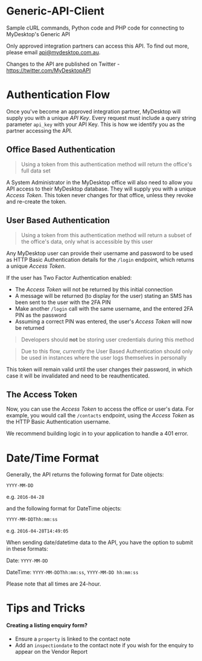 Generic-API-Client
==================

Sample cURL commands, Python code and PHP code for connecting to MyDesktop's Generic API

Only approved integration partners can access this API. To find out more, please email api@mydesktop.com.au.

Changes to the API are published on Twitter - https://twitter.com/MyDesktopAPI

Authentication Flow
==================

Once you've become an approved integration partner, MyDesktop will supply you with a unique *API Key*. Every request must include a query string parameter `api_key` with your API Key. This is how we identify you as the partner accessing the API.

Office Based Authentication
------

> Using a token from this authentication method will return the office's full data set

A System Administrator in the MyDesktop office will also need to allow you API access to their MyDesktop database. They will supply you with a unique *Access Token*. This token never changes for that office, unless they revoke and re-create the token.

User Based Authentication
------

> Using a token from this authentication method will return a subset of the office's data, only what is accessible by this user

Any MyDesktop user can provide their username and password to be used as HTTP Basic Authentication details for the `/login` endpoint, which returns a unique *Access Token*.

If the user has Two Factor Authentication enabled:
* The *Access Token* will not be returned by this initial connection
* A message will be returned (to display for the user) stating an SMS has been sent to the user with the 2FA PIN
* Make another `/login` call with the same username, and the entered 2FA PIN as the password
* Assuming a correct PIN was entered, the user's *Access Token* will now be returned

> Developers should **not** be storing user credentials during this method

> Due to this flow, *currently* the User Based Authentication should only be used in instances where the user logs themselves in personally

This token will remain valid until the user changes their password, in which case it will be invalidated and need to be reauthenticated.

The Access Token
------

Now, you can use the *Access Token* to access the office or user's data. For example, you would call the `/contacts` endpoint, using the *Access Token* as the HTTP Basic Authentication username.

We recommend building logic in to your application to handle a 401 error.

Date/Time Format
==================

Generally, the API returns the following format for Date objects:

`YYYY-MM-DD`

e.g. `2016-04-28`

and the following format for DateTime objects:

`YYYY-MM-DDThh:mm:ss`

e.g. `2016-04-28T14:49:05`

When sending date/datetime data to the API, you have the option to submit in these formats:

Date: `YYYY-MM-DD`

DateTime: `YYYY-MM-DDThh:mm:ss`, `YYYY-MM-DD hh:mm:ss`

Please note that all times are 24-hour.


Tips and Tricks
==================

#### Creating a listing enquiry form?
* Ensure a `property` is linked to the contact note
* Add an `inspectiondate` to the contact note if you wish for the enquiry to appear on the Vendor Report
